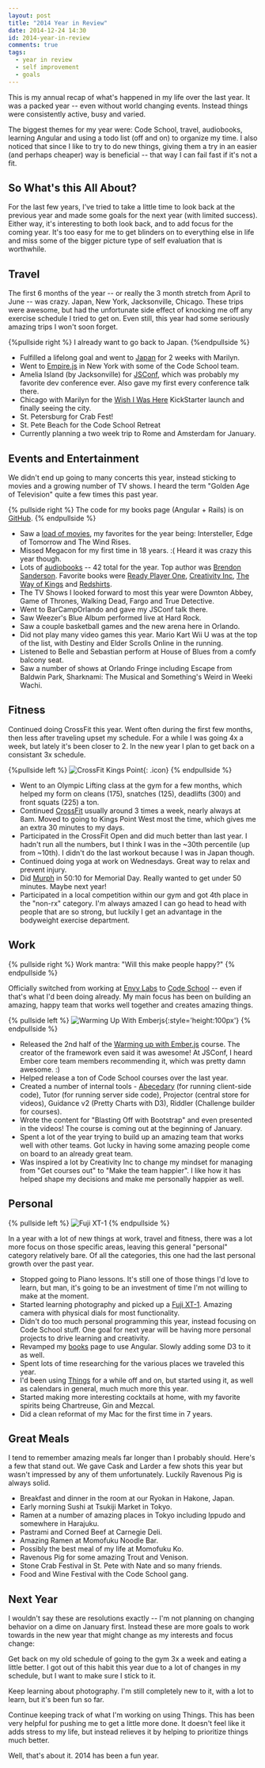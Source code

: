 ```yaml
---
layout: post
title: "2014 Year in Review"
date: 2014-12-24 14:30
id: 2014-year-in-review
comments: true
tags:
  - year in review
  - self improvement
  - goals
---
```


This is my annual recap of what's happened in my life over the last year. It was a packed year -- even without world changing events. Instead things were consistently active, busy and varied.

The biggest themes for my year were: Code School, travel, audiobooks, learning Angular and using a todo list (off and on) to organize my time. I also noticed that since I like to try to do new things, giving them a try in an easier (and perhaps cheaper) way is beneficial -- that way I can fail fast if it's not a fit.

## So What's this All About?

For the last few years, I've tried to take a little time to look back at the previous year and made some goals for the next year (with limited success). Either way, it's interesting to both look back, and to add focus for the coming year. It's too easy for me to get blinders on to everything else in life and miss some of the bigger picture type of self evaluation that is worthwhile.

## Travel

The first 6 months of the year -- or really the 3 month stretch from April to June -- was crazy. Japan, New York, Jacksonville, Chicago. These trips were awesome, but had the unfortunate side effect of knocking me off any exercise schedule I tried to get on. Even still, this year had some seriously amazing trips I won't soon forget.

{%pullside right %}
I already want to go back to Japan.
{%endpullside %}

* Fulfilled a lifelong goal and went to [Japan](/japan) for 2 weeks with Marilyn.
* Went to [Empire.js](http://2014.empirejs.org/) in New York with some of the Code School team.
* Amelia Island (by Jacksonville) for [JSConf](http://jsconf.com/), which was probably my favorite dev conference ever. Also gave my first every conference talk there.
* Chicago with Marilyn for the [Wish I Was Here](http://www.imdb.com/title/tt2870708/) KickStarter launch and finally seeing the city.
* St. Petersburg for Crab Fest!
* St. Pete Beach for the Code School Retreat
* Currently planning a two week trip to Rome and Amsterdam for January.

## Events and Entertainment

We didn't end up going to many concerts this year, instead sticking to movies and a growing number of TV shows. I heard the term "Golden Age of Television" quite a few times this past year.

{% pullside right %}
The code for my books page (Angular + Rails) is on [GitHub](https://github.com/adamfortuna/scribe).
{% endpullside %}

* Saw a [load of movies](http://letterboxd.com/adamfortuna/list/top-10-films-of-2014/), my favorites for the year being: Intersteller, Edge of Tomorrow and The Wind Rises.
* Missed Megacon for my first time in 18 years. :( Heard it was crazy this year though.
* Lots of [audiobooks](/books/#/?readAfter=2014-01-01&readBefore=2015-01-01) -- 42 total for the year. Top author was [Brendon Sanderson](/books/#/?author=Brandon%20Sanderson&readAfter=2014-01-01&readBefore=2015-01-01). Favorite books were [Ready Player One](/books/#/books/030788743X), [Creativity Inc](/books/#/books/0812993012), [The Way of Kings](/books/#/books/0765326353) and [Redshirts](/books/#/books/0765316994).
* The TV Shows I looked forward to most this year were Downton Abbey, Game of Thrones, Walking Dead, Fargo and True Detective.
* Went to BarCampOrlando and gave my JSConf talk there.
* Saw Weezer's Blue Album performed live at Hard Rock.
* Saw a couple basketball games and the new arena here in Orlando.
* Did not play many video games this year. Mario Kart Wii U was at the top of the list, with Destiny and Elder Scrolls Online in the running.
* Listened to Belle and Sebastian perform at House of Blues from a comfy balcony seat.
* Saw a number of shows at Orlando Fringe including Escape from Baldwin Park, Sharknami: The Musical and Something's Weird in Weeki Wachi.

## Fitness

Continued doing CrossFit this year. Went often during the first few months, then less after traveling upset my schedule. For a while I was going 4x a week, but lately it's been closer to 2. In the new year I plan to get back on a consistant 3x schedule.

{%pullside left %}
![CrossFit Kings Point](/images/2-years-of-crossfit/kingspoint.png){: .icon}
{% endpullside %}

* Went to an Olympic Lifting class at the gym for a few months, which helped my form on cleans (175), snatches (125), deadlifts (300) and front squats (225) a ton.
* Continued [CrossFit](/2-years-of-crossfit) usually around 3 times a week, nearly always at 8am. Moved to going to Kings Point West most the time, which gives me an extra 30 minutes to my days.
* Participated in the CrossFit Open and did much better than last year. I hadn't run all the numbers, but I think I was in the ~30th percentile (up from ~10th). I didn't do the last workout because I was in Japan though.
* Continued doing yoga at work on Wednesdays. Great way to relax and prevent injury.
* Did [Murph](http://www.crossfit.com/mt-archive2/000881.html) in 50:10 for Memorial Day. Really wanted to get under 50 minutes. Maybe next year!
* Participated in a local competition within our gym and got 4th place in the "non-rx" category. I'm always amazed I can go head to head with people that are so strong, but luckily I get an advantage in the bodyweight exercise department.

## Work

{% pullside right %}
Work mantra: "Will this make people happy?"
{% endpullside %}

Officially switched from working at [Envy Labs](http://envylabs.com) to [Code School](https://www.codeschool.com) -- even if that's what I'd been doing already. My main focus has been on building an amazing, happy team that works well together and creates amazing things.

{% pullside left %}
![Warming Up With Emberjs](/images/codeschool/ember.png){:style='height:100px'}
{% endpullside %}

* Released the 2nd half of the [Warming up with Ember.js](https://www.codeschool.com/courses/warming-up-with-emberjs) course. The creator of the framework even said it was awesome! At JSConf, I heard Ember core team members recommending it, which was pretty damn awesome. :)
* Helped release a ton of Code School courses over the last year.
* Created a number of internal tools - [Abecedary](http://codeschool.github.io/abecedary/example/) (for running client-side code), Tutor (for running server side code), Projector (central store for videos), Guidance v2 (Pretty Charts with D3), Riddler (Challenge builder for courses).
* Wrote the content for "Blasting Off with Bootstrap" and even presented in the videos! The course is coming out at the beginning of January.
* Spent a lot of the year trying to build up an amazing team that works well with other teams. Got lucky in having some amazing people come on board to an already great team.
* Was inspired a lot by Creativity Inc to change my mindset for managing from "Get courses out" to "Make the team happier". I like how it has helped shape my decisions and make me personally happier as well.

## Personal

{% pullside left %}
![Fuji XT-1](http://images.amazon.com/images/P/B00HYAL84G.01.ZTZZZZZZ.jpg)
{% endpullside %}

In a year with a lot of new things at work, travel and fitness, there was a lot more focus on those specific areas, leaving this general "personal" category relatively bare. Of all the categories, this one had the last personal growth over the past year.

* Stopped going to Piano lessons. It's still one of those things I'd love to learn, but man, it's going to be an investment of time I'm not willing to make at the moment.
* Started learning photography and picked up a [Fuji XT-1](http://www.fujifilm.com/products/digital_cameras/x/fujifilm_x_t1/). Amazing camera with physical dials for most functionality.
* Didn't do too much personal programming this year, instead focusing on Code School stuff. One goal for next year will be having more personal projects to drive learning and creativity.
* Revamped my [books](/books) page to use Angular. Slowly adding some D3 to it as well.
* Spent lots of time researching for the various places we traveled this year.
* I'd been using [Things](https://culturedcode.com/things/) for a while off and on, but started using it, as well as calendars in general, much much more this year.
* Started making more interesting cocktails at home, with my favorite spirits being Chartreuse, Gin and Mezcal.
* Did a clean reformat of my Mac for the first time in 7 years.

## Great Meals

I tend to remember amazing meals far longer than I probably should. Here's a few that stand out. We gave Cask and Larder a few shots this year but wasn't impressed by any of them unfortunately. Luckily Ravenous Pig is always solid.

* Breakfast and dinner in the room at our Ryokan in Hakone, Japan.
* Early morning Sushi at Tsukiji Market in Tokyo.
* Ramen at a number of amazing places in Tokyo including Ippudo and somewhere in Harajuku.
* Pastrami and Corned Beef at Carnegie Deli.
* Amazing Ramen at Momofuku Noodle Bar.
* Possibly the best meal of my life at Momofuku Ko.
* Ravenous Pig for some amazing Trout and Venison.
* Stone Crab Festival in St. Pete with Nate and so many friends.
* Food and Wine Festival with the Code School gang.

## Next Year

I wouldn't say these are resolutions exactly -- I'm not planning on changing behavior on a dime on January first. Instead these are more goals to work towards in the new year that might change as my interests and focus change:

Get back on my old schedule of going to the gym 3x a week and eating a little better. I got out of this habit this year due to a lot of changes in my schedule, but I want to make sure I stick to it.

Keep learning about photography. I'm still completely new to it, with a lot to learn, but it's been fun so far.

Continue keeping track of what I'm working on using Things. This has been very helpful for pushing me to get a little more done. It doesn't feel like it adds stress to my life, but instead relieves it by helping to prioritize things much better.


Well, that's about it. 2014 has been a fun year.
